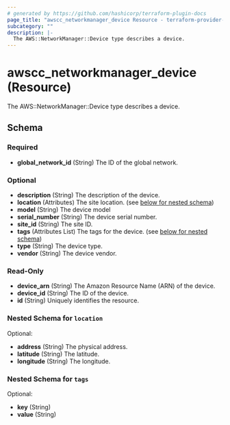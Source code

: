 ```yaml
---
# generated by https://github.com/hashicorp/terraform-plugin-docs
page_title: "awscc_networkmanager_device Resource - terraform-provider-awscc"
subcategory: ""
description: |-
  The AWS::NetworkManager::Device type describes a device.
---
```


# awscc_networkmanager_device (Resource)

The AWS::NetworkManager::Device type describes a device.



<!-- schema generated by tfplugindocs -->
## Schema

### Required

- **global_network_id** (String) The ID of the global network.

### Optional

- **description** (String) The description of the device.
- **location** (Attributes) The site location. (see [below for nested schema](#nestedatt--location))
- **model** (String) The device model
- **serial_number** (String) The device serial number.
- **site_id** (String) The site ID.
- **tags** (Attributes List) The tags for the device. (see [below for nested schema](#nestedatt--tags))
- **type** (String) The device type.
- **vendor** (String) The device vendor.

### Read-Only

- **device_arn** (String) The Amazon Resource Name (ARN) of the device.
- **device_id** (String) The ID of the device.
- **id** (String) Uniquely identifies the resource.

<a id="nestedatt--location"></a>
### Nested Schema for `location`

Optional:

- **address** (String) The physical address.
- **latitude** (String) The latitude.
- **longitude** (String) The longitude.


<a id="nestedatt--tags"></a>
### Nested Schema for `tags`

Optional:

- **key** (String)
- **value** (String)


